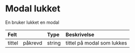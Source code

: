 # Modal lukket

En bruker lukket en modal

| Felt | | Type | Beskrivelse |
| :--- | :--- | :--- | :--- |
| tittel | påkrevd | string | tittel på modal som lukkes |